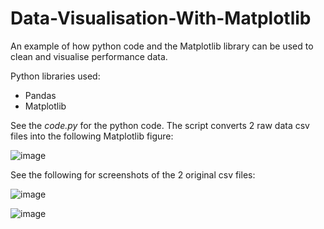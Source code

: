 # Data-Visualisation-With-Matplotlib
An example of how python code and the Matplotlib library can be used to clean and visualise performance data.

Python libraries used:
- Pandas
- Matplotlib

See the _code.py_ for the python code. The script converts 2 raw data csv files into the following Matplotlib figure:

![image](https://user-images.githubusercontent.com/92688098/137771108-ed516b3a-63c7-414f-92b3-72b771b06273.png)

See the following for screenshots of the 2 original csv files:

![image](https://user-images.githubusercontent.com/92688098/137770848-5fb1ed4f-23b3-4206-8053-2884c3f13e59.png)   

![image](https://user-images.githubusercontent.com/92688098/137771013-969a2cda-c896-42a8-94ac-ea399d17f021.png)
